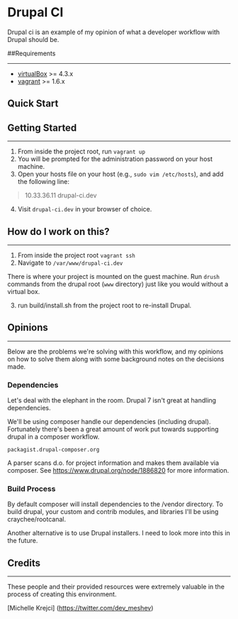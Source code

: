 # Drupal CI

Drupal ci is an example of my opinion of what a developer workflow with Drupal should be.

##Requirements

------------
* [virtualBox](https://www.virtualbox.org/wiki/Downloads) >= 4.3.x
* [vagrant](http://downloads.vagrantup.com/) >= 1.6.x

## Quick Start

## Getting Started

------------------

1. From inside the project root, run `vagrant up` 
2. You will be prompted for the administration password on your host machine.
3. Open your hosts file on your host (e.g., `sudo vim /etc/hosts`), and add the following line:
> 10.33.36.11 drupal-ci.dev

4. Visit `drupal-ci.dev` in your browser of choice.

## How do I work on this?

------------------

1. From inside the project root `vagrant ssh`
2. Navigate to `/var/www/drupal-ci.dev`

There is where your project is mounted on the guest machine. Run `drush` commands from the drupal root (`www` directory) 
just like you would without a virtual box.

3. run build/install.sh from the project root to re-install Drupal.

## Opinions

------------------

Below are the problems we're solving with this workflow, and my opinions on how to solve them along with some background
notes on the decisions made.

### Dependencies

Let's deal with the elephant in the room. Drupal 7 isn't great at handling dependencies.

We'll be using composer handle our dependencies (including drupal). Fortunately there's been a great amount of work put 
towards supporting drupal in a composer workflow. 

`packagist.drupal-composer.org` 

A parser scans d.o. for project information and makes them available via composer. See https://www.drupal.org/node/1886820
for more information.

### Build Process

By default composer will install dependencies to the /vendor directory. To build drupal, your custom and contrib modules,
and libraries I'll be using craychee/rootcanal.

Another alternative is to use Drupal installers. I need to look more into this in the future.

## Credits

------------------

These people and their provided resources were extremely valuable in the process of creating this environment.

[Michelle Krejci] (https://twitter.com/dev_meshev) 
